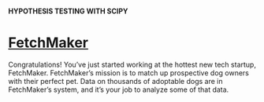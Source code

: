 #### HYPOTHESIS TESTING WITH SCIPY
# <a href="https://www.codecademy.com/paths/analyze-data-with-python/tracks/ida-7-hypothesis-testing-scipy/modules/ida-7-1-hypothesis-testing/projects/fetchmaker" target="_blank">FetchMaker</a>

Congratulations! You’ve just started working at the hottest new tech startup, FetchMaker. FetchMaker’s mission is to match up prospective dog owners with their perfect pet. Data on thousands of adoptable dogs are in FetchMaker’s system, and it’s your job to analyze some of that data.
